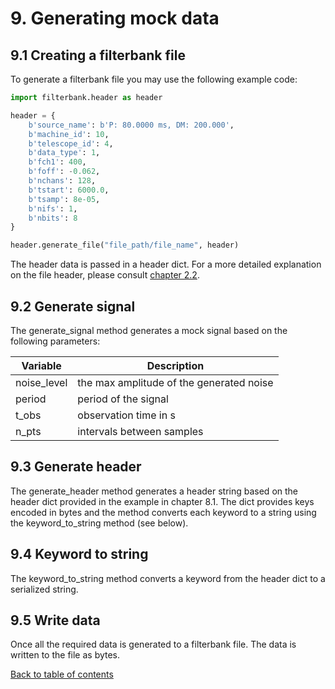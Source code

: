 # 9. Generating mock data

## 9.1 Creating a filterbank file

To generate a filterbank file you may use the following example code:
```python
import filterbank.header as header

header = {
    b'source_name': b'P: 80.0000 ms, DM: 200.000',
    b'machine_id': 10,
    b'telescope_id': 4,
    b'data_type': 1,
    b'fch1': 400,
    b'foff': -0.062,
    b'nchans': 128,
    b'tstart': 6000.0,
    b'tsamp': 8e-05,
    b'nifs': 1,
    b'nbits': 8
}

header.generate_file("file_path/file_name", header)
```

The header data is passed in a header dict. For a more detailed explanation on the file header, please consult [chapter 2.2](docs/filterbank.md#22-read-the-header-from-filterbank-data). 

## 9.2 Generate signal

The generate_signal method generates a mock signal based on the following parameters:

| Variable | Description |
| --- | --- |
| noise_level | the max amplitude of the generated noise |
| period | period of the signal |
| t_obs | observation time in s |
| n_pts | intervals between samples |

## 9.3 Generate header

The generate_header method generates a header string based on the header dict provided in the example in chapter 8.1. The dict provides keys encoded in bytes and the method converts each keyword to a string using the keyword_to_string method (see below).

## 9.4 Keyword to string

The keyword_to_string method converts a keyword from the header dict to a serialized string.

## 9.5 Write data

Once all the required data is generated to a filterbank file. The data is written to the file as bytes.

[Back to table of contents](../README.md)